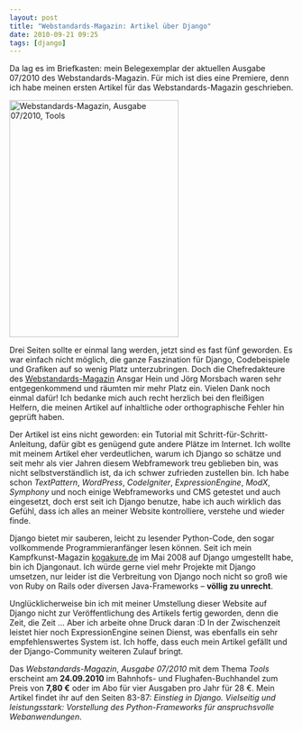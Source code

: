 ```yaml
---
layout: post
title: "Webstandards-Magazin: Artikel über Django"
date: 2010-09-21 09:25
tags: [django]
---
```


Da lag es im Briefkasten: mein Belegexemplar der aktuellen Ausgabe 07/2010 des Webstandards-Magazin. Für mich ist dies eine Premiere, denn ich habe meinen ersten Artikel für das Webstandards-Magazin geschrieben.

<!-- more -->

<a href="http://www.webstandards-magazin.de/"><img width="300" height="421" src="/img/webstandards-magazin-tools.jpg" alt="Webstandards-Magazin, Ausgabe 07/2010, Tools" /></a>

Drei Seiten sollte er einmal lang werden, jetzt sind es fast fünf geworden. Es war einfach nicht möglich, die ganze Faszination für Django, Codebeispiele und Grafiken auf so wenig Platz unterzubringen. Doch die Chefredakteure des [Webstandards-Magazin](http://www.webstandards-magazin.de/) Ansgar Hein und Jörg Morsbach waren sehr entgegenkommend und räumten mir mehr Platz ein. Vielen Dank noch einmal dafür! Ich bedanke mich auch recht herzlich bei den fleißigen Helfern, die meinen Artikel auf inhaltliche oder orthographische Fehler hin geprüft haben.

Der Artikel ist eins nicht geworden: ein Tutorial mit Schritt-für-Schritt-Anleitung, dafür gibt es genügend gute andere Plätze im Internet. Ich wollte mit meinem Artikel eher verdeutlichen, warum ich Django so schätze und seit mehr als vier Jahren diesem Webframework treu geblieben bin, was nicht selbstverständlich ist, da ich schwer zufrieden zustellen bin. Ich habe schon <cite>TextPattern</cite>, <cite>WordPress</cite>, <cite>CodeIgniter</cite>, <cite>ExpressionEngine</cite>, <cite>ModX</cite>, <cite>Symphony</cite> und noch einige Webframeworks und CMS getestet und auch eingesetzt, doch erst seit ich Django benutze, habe ich auch wirklich das Gefühl, dass ich alles an meiner Website kontrolliere, verstehe und wieder finde.

Django bietet mir sauberen, leicht zu lesender Python-Code, den sogar vollkommende Programmieranfänger lesen können. Seit ich mein Kampfkunst-Magazin [kogakure.de](http://kogakure.de/) im Mai 2008 auf Django umgestellt habe, bin ich Djangonaut. Ich würde gerne viel mehr Projekte mit Django umsetzen, nur leider ist die Verbreitung von Django noch nicht so groß wie von Ruby on Rails oder diversen Java-Frameworks – **völlig zu unrecht**.

Unglücklicherweise bin ich mit meiner Umstellung dieser Website auf Django nicht zur Veröffentlichung des Artikels fertig geworden, denn die Zeit, die Zeit … Aber ich arbeite ohne Druck daran :D In der Zwischenzeit leistet hier noch ExpressionEngine seinen Dienst, was ebenfalls ein sehr empfehlenswertes System ist. Ich hoffe, dass euch mein Artikel gefällt und der Django-Community weiteren Zulauf bringt.

Das <cite>Webstandards-Magazin</cite>, *Ausgabe 07/2010* mit dem Thema *Tools* erscheint am **24.09.2010** im Bahnhofs- und Flughafen-Buchhandel zum Preis von **7,80 €** oder im Abo für vier Ausgaben pro Jahr für 28 €. Mein Artikel findet ihr auf den Seiten 83-87: <cite>Einstieg in Django. Vielseitig und leistungsstark: Vorstellung des Python-Frameworks für anspruchsvolle Webanwendungen</cite>.
